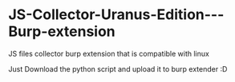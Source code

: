 # JS-Collector-Uranus-Edition---Burp-extension
JS files collector burp extension  that is compatible with linux 

Just Download the python script and upload it to burp extender :D
